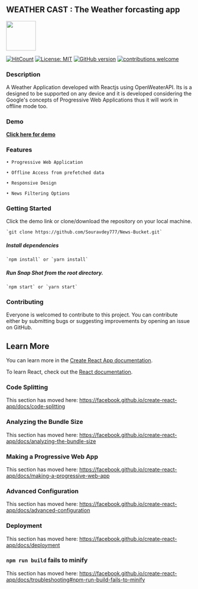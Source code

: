 ## WEATHER CAST : The Weather forcasting app
<img width="80px" src="https://raw.githubusercontent.com/Souravdey777/weather-app/master/public/weathercast.png"/>

[![HitCount](http://hits.dwyl.com/Souravdey777/weather-app.svg)](http://hits.dwyl.com/Souravdey777/weather-app)
[![License: MIT](https://img.shields.io/badge/License-MIT-yellow.svg?style=flat)](https://opensource.org/licenses/MIT)
[![GitHub version](https://d25lcipzij17d.cloudfront.net/badge.png?id=gh&v=1.0&style=flat)](https://badge.fury.io/gh/Souravdey777%2Fweather-app)
[![contributions welcome](https://img.shields.io/badge/contributions-welcome-brightgreen.svg?style=flat)](https://github.com/Souravdey777/weather-app/issues)

### Description

A Weather Application developed with Reactjs using OpenWeaterAPI. Its is a designed to be supported on any device and it is developed considering the Google's concepts of Progressive Web Applications thus it will work in offline mode too.

### Demo

**[Click here for demo](https://souravdey777.github.io/weather-app/)**
<!--
<a href="https://souravdey777.github.io/weather-app/" target="_blank">
	<p align="center">
  		<img src="./Screenshot.png" width="700" title="SUMMARIZE : THE NEWS APP" alt="SUMMARIZE : THE NEWS APP">
	</p>
</a>
-->


### Features

	• Progressive Web Application
	
	• Offline Access from prefetched data
	
	• Responsive Design
	
	• News Filtering Options


### Getting Started

Click the demo link or clone/download the repository on your local machine.

	`git clone https://github.com/Souravdey777/News-Bucket.git`

##### Install dependencies

	`npm install` or `yarn install`

##### Run Snap Shot from the root directory.

	`npm start` or `yarn start`

### Contributing

Everyone is welcomed to contribute to this project. You can contribute either by submitting bugs or suggesting improvements by opening an issue on GitHub.

## Learn More

You can learn more in the [Create React App documentation](https://facebook.github.io/create-react-app/docs/getting-started).

To learn React, check out the [React documentation](https://reactjs.org/).

### Code Splitting

This section has moved here: https://facebook.github.io/create-react-app/docs/code-splitting

### Analyzing the Bundle Size

This section has moved here: https://facebook.github.io/create-react-app/docs/analyzing-the-bundle-size

### Making a Progressive Web App

This section has moved here: https://facebook.github.io/create-react-app/docs/making-a-progressive-web-app

### Advanced Configuration

This section has moved here: https://facebook.github.io/create-react-app/docs/advanced-configuration

### Deployment

This section has moved here: https://facebook.github.io/create-react-app/docs/deployment

### `npm run build` fails to minify

This section has moved here: https://facebook.github.io/create-react-app/docs/troubleshooting#npm-run-build-fails-to-minify
